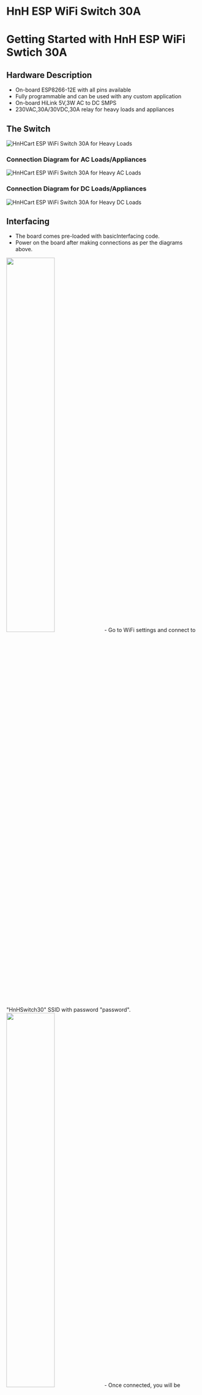 # HnH ESP WiFi Switch 30A
# Getting Started with HnH ESP WiFi Swtich 30A
## Hardware Description
- On-board ESP8266-12E with all pins available
- Fully programmable and can be used with any custom application
- On-board HiLink 5V,3W AC to DC SMPS
- 230VAC,30A/30VDC,30A relay for heavy loads and appliances

## The Switch
![HnHCart ESP WiFi Switch 30A for Heavy Loads](https://github.com/hatchnhack/ESP_WiFi_30A/blob/master/images/HnH_ESP_WiFi_Switch_30A.jpg)
### Connection Diagram for AC Loads/Appliances
![HnHCart ESP WiFi Switch 30A for Heavy AC Loads](https://github.com/hatchnhack/ESP_WiFi_30A/blob/master/images/AC_LOAD.png)
### Connection Diagram for DC Loads/Appliances
![HnHCart ESP WiFi Switch 30A for Heavy DC Loads](https://github.com/hatchnhack/ESP_WiFi_30A/blob/master/images/DC_LOAD.png)

## Interfacing
- The board comes pre-loaded with basicInterfacing code.
- Power on the board after making connections as per the diagrams above.
<img src="https://github.com/hatchnhack/ESP_WiFi_30A/blob/master/images/AutoConnect.jpg" height="50%">
- Go to WiFi settings and connect to "HnHSwitch30" SSID with password "password".
<img src="https://github.com/hatchnhack/ESP_WiFi_30A/blob/master/images/WiFiSwitchInterfacing_2.jpg" height="50%">
- Once connected, you will be redirected to configuration page. If not, click on the SSID to configure it.
<img src="https://github.com/hatchnhack/ESP_WiFi_30A/blob/master/images/WiFiSwitchInterfacing_3.jpg" width="50%" height="50%">
- On the configuration page, click on Configure WiFi button.
<img src="https://github.com/hatchnhack/ESP_WiFi_30A/blob/master/images/WiFiSwitchInterfacing_4.jpg" width="50%" height="50%">
<img src="https://github.com/hatchnhack/ESP_WiFi_30A/blob/master/images/WiFiSwitchInterfacing_5.jpg" width="50%" height="50%">
- Enter the preferred SSID and its password to which the switch will connect to.
<img src="https://github.com/hatchnhack/ESP_WiFi_30A/blob/master/images/WiFiSwitchInterfacing_9.jpg" width="50%" height="50%">
- Once the switch restarts, if you are on laptop/iPhone go to browser and type "hnhswitch30.local" to open the control page of the switch.
<img src="https://github.com/hatchnhack/ESP_WiFi_30A/blob/master/images/WiFiSwitchInterfacing_6.jpg" width="50%" height="50%">
- If using android device, download any networking tools like fing to find the local IPv4 of the switch. After that type the IP address in the browser to control the switch.
<img src="https://github.com/hatchnhack/ESP_WiFi_30A/blob/master/images/WiFiSwitchInterfacing_7.jpg" width="50%" height="50%">
<img src="https://github.com/hatchnhack/ESP_WiFi_30A/blob/master/images/WiFiSwitchInterfacing_8.jpg" width="50%" height="50%">
